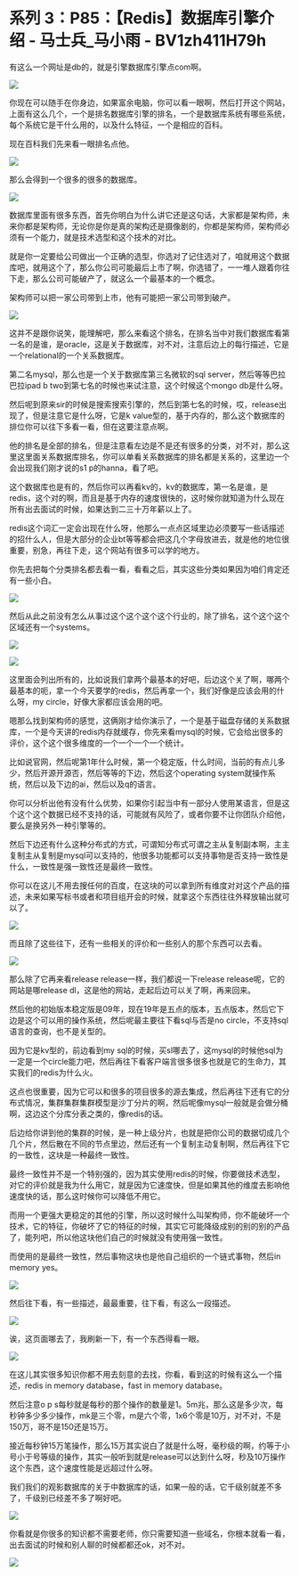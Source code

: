 # 系列 3：P85：【Redis】数据库引擎介绍 - 马士兵_马小雨 - BV1zh411H79h

有这么一个网址是db的，就是引擎数据库引擎点com啊。

![](img/5e3061fad99c8dbeb597e903e38b9851_1.png)

你现在可以随手在你身边，如果富余电脑，你可以看一眼啊，然后打开这个网站，上面有这么几个，一个是排名数据库引擎的排名，一个是数据库系统有哪些系统，每个系统它是干什么用的，以及什么特征，一个是相应的百科。

现在百科我们先来看一眼排名点他。

![](img/5e3061fad99c8dbeb597e903e38b9851_3.png)

那么会得到一个很多的很多的数据库。

![](img/5e3061fad99c8dbeb597e903e38b9851_5.png)

数据库里面有很多东西，首先你明白为什么讲它还是这句话，大家都是架构师，未来你都是架构师，无论你是你是真的架构还是摄像剧的，你都是架构师，架构师必须有一个能力，就是技术选型和这个技术的对比。

就是你一定要给公司做出一个正确的选型，你选对了记住选对了，咱就用这个数据库吧，就用这个了，那么你公司可能最后上市了啊，你选错了，一一堆人跟着你往下走，那么公司可能破产了，就这么一个最基本的一个概念。

架构师可以把一家公司带到上市，他有可能把一家公司带到破产。

![](img/5e3061fad99c8dbeb597e903e38b9851_7.png)

这并不是跟你说笑，能理解吧，那么来看这个排名，在排名当中对我们数据库看第一名的是谁，是oracle，这是关于数据库，对不对，注意后边上的每行描述，它是一个relational的一个关系数据库。

第二名mysql，那么也是一个关于数据库第三名微软的sql server，然后等等巴拉巴拉ipad b two到第七名的时候也来试注意，这个时候这个mongo db是什么呀。

然后呢到原来sir的时候是搜索搜索引擎的，然后到第七名的时候，哎，release出现了，但是注意它是什么呀，它是k value型的，基于内存的，那么这个数据库的排位你可以往下多看一看，但在这要注意点啊。

他的排名是全部的排名，但是注意看左边是不是还有很多的分类，对不对，那么这里这里面关系数据库排名，你可以单看关系数据库的排名都是关系的，这里边一个会出现我们刚才说的s1 p的hanna，看了吧。

这个数据库也是有的，然后你可以再看kv的，kv的数据库，第一名是谁，是redis，这个对的啊，而且是基于内存的速度很快的，这时候你就知道为什么现在所有出去面试的时候，如果达到二三十万年薪以上了。

redis这个词汇一定会出现在什么呀，他那么一点点区域里边必须要写一些话描述的招什么人，但是大部分的企业bt等等都会把这几个字母放进去，就是他的地位很重要，别急，再往下走，这个网站有很多可以学的地方。

你先去把每个分类排名都去看一看，看看之后，其实这些分类如果因为咱们肯定还有一些小白。

![](img/5e3061fad99c8dbeb597e903e38b9851_9.png)

然后从此之前没有怎么从事过这个这个这个这个行业的，除了排名，这个这个这个区域还有一个systems。

![](img/5e3061fad99c8dbeb597e903e38b9851_11.png)

![](img/5e3061fad99c8dbeb597e903e38b9851_12.png)

这里面会列出所有的，比如说我们拿两个最基本的好吧，后边这个关了啊，哪两个最基本的呃，拿一个今天要学的redis，然后再拿一个，我们好像是应该会用的什么呀，my circle，好像大家都应该会用的吧。

嗯那么找到架构师的感觉，这俩刚才给你演示了，一个是基于磁盘存储的关系数据库，一个是今天讲的redis内存就缓存，你先来看mysql的时候，它会给出很多的评价，这个这个很多维度的一个一个一个一个统计。

比如说官网，然后呢第1年什么时候，第一个稳定版，什么时间，当前的有点儿多少，然后开源开源否，然后等等的下边，然后这个operating system就操作系统，然后以及下边的ai，然后以及q的语言。

你可以分析出他有没有什么优势，如果你引起当中有一部分人使用某语言，但是这个这个这个数据已经不支持的话，可能就有风险了，或者你要不让你团队介绍他，要么是换另外一种引擎等的。

然后下边还有什么这种分布式的方式，可谓知分布式可谓之主从复制副本啊，主主复制主从复制是mysql可以支持的，他很多功能都可以支持事物是否支持一致性是什么，一致性是强一致性还是最终一致性。

你可以在这儿不用去搜任何的百度，在这块的可以拿到所有维度对对这个产品的描述，未来如果写标书或者和项目组开会的时候，就拿这个东西往往外释放输出就可以了。



![](img/5e3061fad99c8dbeb597e903e38b9851_14.png)

而且除了这些往下，还有一些相关的评价和一些别人的那个东西可以去看。

![](img/5e3061fad99c8dbeb597e903e38b9851_16.png)

那么除了它再来看release release一样，我们都说一下release release呢，它的网站是哪release dl，这是他的网站，走起后边可以关了啊，再来回来。

然后他的初始版本稳定版是09年，现在19年是五点的版本，五点版本，然后它下边是这个可以用的操作系统，然后呢最主要往下看sql与否是no circle，不支持sql语言的查询，也不是关型的。

因为它是kv型的，前边看到my sql的时候，买sl哪去了，这mysql的时候他sql为一定是一个circle能力吧，然后再往下看客户端言很多很多也就是它的生命力，其实我们的redis为什么火。

这点也很重要，因为它可以和很多的项目很多的源去集成，然后再往下还有它的分布式情况，集群集群集群模型是沙丁分片的啊，然后呢像mysql一般就是会做分桶啊，这边这个分库分表之类的，像redis的话。

后边给你讲到他的集群的时候，是一种上级分片，也就是把你公司的数据切成几个几个片，然后散在不同的节点里边，然后还有一个复制主动复制啊，然后再往下它的一致性，这块是一种最终一致性。

最终一致性并不是一个特别强的，因为其实使用redis的时候，你要做技术选型，对它的评价就是我为什么用它，就是因为它速度快，但是如果其他的维度去影响他速度快的话，那么这时候你可以降低不用它。

而用一个更强大更稳定的其他的引擎，所以这时候什么叫架构师，你不能破坏一个技术，它的特征，你破坏了它的特征的时候，其实它可能降级成别的别的别的产品了，能列吧，所以他这块他们自己的时候就没有使用强一致性。

而使用的是最终一致性，然后事物这块也是他自己组织的一个链式事物，然后in memory yes。

![](img/5e3061fad99c8dbeb597e903e38b9851_18.png)

然后往下看，有一些描述，最最重要，往下看，有这么一段描述。

![](img/5e3061fad99c8dbeb597e903e38b9851_20.png)

诶，这页面哪去了，我刷新一下，有一个东西得看一眼。

![](img/5e3061fad99c8dbeb597e903e38b9851_22.png)

在这儿其实很多知识你都不用去刻意的去找，你看，看到这的时候有这么一个描述，redis in memory database，fast in memory database。

然后注意o p s每秒就是每秒的那个操作的数量是1。5m兆，那么这是多少次，每秒钟多少多少操作，mk是三个零，m是六个零，1x6个零是10万，对不对，不是150万，哥不是150还是15万。

接近每秒钟15万笔操作，那么15万其实说白了就是什么呀，毫秒级的啊，约等于小号小于号等级的操作，其实一般听到就是release可以达到什么呀，秒及10万操作这个东西，这个速度性能是远超过什么呀。

我们我们的观影数据库的关于中数据库的话，如果一般的话，它千级别就差不多了，千级别已经差不多了啊好吧。

![](img/5e3061fad99c8dbeb597e903e38b9851_24.png)

你看就是你很多的知识都不需要老师，你只需要知道一些域名，你根本就看一看，出去面试的时候和别人聊的时候都都还ok，对不对。



![](img/5e3061fad99c8dbeb597e903e38b9851_26.png)